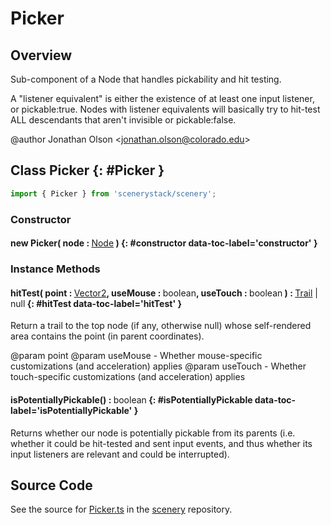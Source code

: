 # Picker

## Overview

Sub-component of a Node that handles pickability and hit testing.

A "listener equivalent" is either the existence of at least one input listener, or pickable:true. Nodes with
listener equivalents will basically try to hit-test ALL descendants that aren't invisible or pickable:false.

@author Jonathan Olson &lt;jonathan.olson@colorado.edu&gt;

## Class Picker {: #Picker }


```js
import { Picker } from 'scenerystack/scenery';
```
### Constructor

#### new Picker( node : <span style="font-weight: 400;">[Node](../scenery/Node.md)</span> ) {: #constructor data-toc-label='constructor' }

### Instance Methods

#### hitTest( point : <span style="font-weight: 400;">[Vector2](../dot/Vector2.md)</span>, useMouse : <span style="font-weight: 400;"><span style="color: hsla(calc(var(--md-hue) + 180deg),80%,40%,1);">boolean</span></span>, useTouch : <span style="font-weight: 400;"><span style="color: hsla(calc(var(--md-hue) + 180deg),80%,40%,1);">boolean</span></span> ) : <span style="font-weight: 400;">[Trail](../scenery/Trail.md) | <span style="color: hsla(calc(var(--md-hue) + 180deg),80%,40%,1);">null</span></span> {: #hitTest data-toc-label='hitTest' }

Return a trail to the top node (if any, otherwise null) whose self-rendered area contains the
point (in parent coordinates).

@param point
@param useMouse - Whether mouse-specific customizations (and acceleration) applies
@param useTouch - Whether touch-specific customizations (and acceleration) applies

#### isPotentiallyPickable() : <span style="font-weight: 400;"><span style="color: hsla(calc(var(--md-hue) + 180deg),80%,40%,1);">boolean</span></span> {: #isPotentiallyPickable data-toc-label='isPotentiallyPickable' }

Returns whether our node is potentially pickable from its parents (i.e. whether it could be hit-tested and sent
input events, and thus whether its input listeners are relevant and could be interrupted).



## Source Code

See the source for [Picker.ts](https://github.com/phetsims/scenery/blob/main/js/util/Picker.ts) in the [scenery](https://github.com/phetsims/scenery) repository.
